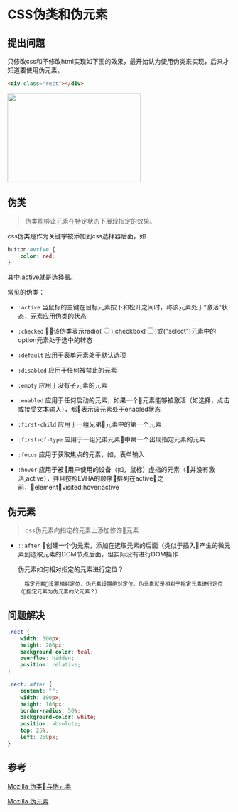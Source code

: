 # CSS伪类和伪元素

## 提出问题
只修改css和不修改html实现如下图的效果，最开始认为使用伪类来实现，后来才知道要使用伪元素。
```html
<div class="rect"></div>
```
<img src="https://www.simpleyin.xyz/doc/QQ20180717-113035@2x.png" width="300" height="200">

## 伪类
>伪类能够让元素在特定状态下展现指定的效果。

css伪类是作为关键字被添加到css选择器后面，如
```css
button:avtive {
    color: red;
}
```
其中:active就是选择器。

常见的伪类：
* ```:active``` 当鼠标的主键在目标元素按下和松开之间时，称该元素处于“激活”状态，元素应用伪类的状态

* ```:checked``` 该伪类表示radio(<input type="radio">),checkbox(<input type="checkbox">)或("select")元素中的option元素处于选中的转态

* ```:default``` 应用于表单元素处于默认选项

* ```:disabled``` 应用于任何被禁止的元素

* ```:empty``` 应用于没有子元素的元素

* ```:enabled``` 应用于任何启动的元素，如果一个元素能够被激活（如选择，点击或接受文本输入），都表示该元素处于enabled状态

* ```:first-child``` 应用于一组兄弟元素中的第一个元素

* ```:first-of-type``` 应用于一组兄弟元素中第一个出现指定元素的元素

* ```:focus``` 应用于获取焦点的元素，如，表单输入

* ```:hover``` 应用于被用户使用的设备（如，鼠标）虚指的元素（并没有激活,active），并且按照LVHA的顺序排列在active之前，element:link:visited:hover:active

## 伪元素
>css伪元素向指定的元素上添加修饰元素

* ```::after``` 创建一个伪元素，添加在选取元素的后面（类似于插入产生的微元素到选取元素的DOM节点后面，但实际没有进行DOM操作

    伪元素如何相对指定的元素进行定位？

        指定元素设置相对定位，伪元素设置绝对定位。伪元素就是相对于指定元素进行定位（指定元素为伪元素的父元素？）
        

## 问题解决
```css
.rect {
    width: 300px;
    height: 200px;
    background-color: teal;
    overflow: hidden;
    position: relative;
}

.rect::after {
    content: "";
    width: 100px;
    height: 100px;
    border-radius: 50%;
    background-color: white;
    position: absolute;
    top: 25%;
    left: 250px;
}
```

## 参考
[Mozilla 伪类与伪元素](https://developer.mozilla.org/zh-CN/docs/Learn/CSS/Introduction_to_CSS/Pseudo-classes_and_pseudo-elements)

[Mozilla 伪元素](https://developer.mozilla.org/zh-CN/docs/Web/CSS/Pseudo-elements)